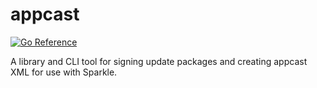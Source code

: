 # appcast

[![Go Reference](https://pkg.go.dev/badge/github.com/abemedia/appcast.svg)](https://pkg.go.dev/github.com/abemedia/appcast)

A library and CLI tool for signing update packages and creating appcast XML for use with Sparkle.
